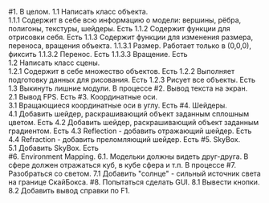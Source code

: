 #1. В целом.
	1.1 Написать класс объекта.																				
		1.1.1 Содержит в себе всю информацию о модели: вершины, рёбра, полигоны, текстуры, шейдеры.			Есть
		1.1.2 Содержит функции для отрисовки себя.															Есть
		1.1.3 Содержит функции для изменения размера, переноса, вращения объекта.
			1.1.3.1 Размер.																					Работает только в  (0,0,0), фиксить
			1.1.3.2 Перенос.																				Есть
			1.1.3.3	Вращение.																				Есть							
	1.2 Написать класс сцены.																				
		1.2.1 Содержит в себе множество объектов.															Есть
		1.2.2 Выполняет подготовку данных для рисования.													Есть
		1.2.3 Рисует все объекты.																			Есть
	1.3 Выкинуть лишние модули.																				В процессе
#2. Вывод текста на экран.																					
	2.1 Вывод FPS.																							Есть
#3. Координатные оси.																						
	3.1 Вращающиеся координатные оси в углу.																Есть
#4. Шейдеры.																									
	4.1 Добавить шейдер, раскрашивающий объект заданным сплошным цветом.									Есть
	4.2 Добавить шейдер, раскрашивающий объект заданным градиентом.											Есть
	4.3 Reflection - добавить отражающий шейдер.															Есть
	4.4 Refraction - добавить преломляющий шейдер.															Есть
#5. SkyBox.																									
	5.1 Добавить SkyBox.																					Есть	
#6. Environment Mapping. 
	6.1. Модельки должны видеть друг-друга. В сфере должен отражаться куб, в кубе сфера и т.п.				В процессе 
#7. Разобраться со светом.
	7.1 Добавить "солнце" - сильный источник света на границе СкайБокса.
#8. Попытаться сделать GUI.
	8.1 Вывести кнопки.
	8.2 Добавить вывод справки по F1.